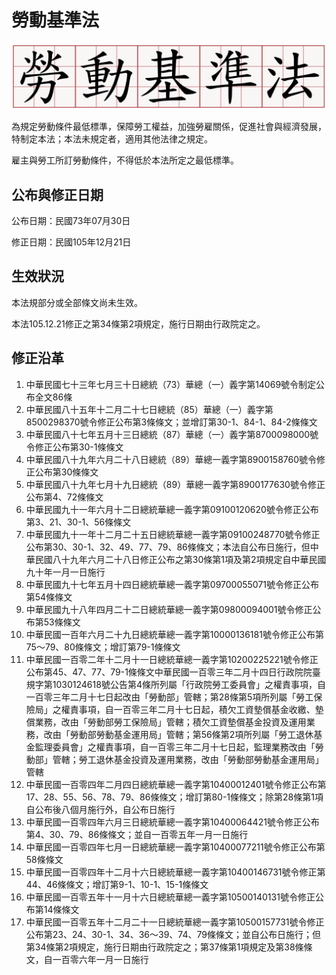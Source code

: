 # 勞動基準法

![](images/labor-standards-act.png)

為規定勞動條件最低標準，保障勞工權益，加強勞雇關係，促進社會與經濟發展，特制定本法；本法未規定者，適用其他法律之規定。

雇主與勞工所訂勞動條件，不得低於本法所定之最低標準。

## 公布與修正日期

公布日期：民國73年07月30日

修正日期：民國105年12月21日

## 生效狀況

本法規部分或全部條文尚未生效。

本法105.12.21修正之第34條第2項規定，施行日期由行政院定之。

## 修正沿革

1. 中華民國七十三年七月三十日總統（73）華總（一）義字第14069號令制定公布全文86條
2. 中華民國八十五年十二月二十七日總統（85）華總（一）義字第8500298370號令修正公布第3條條文；並增訂第30-1、84-1、84-2條條文
3. 中華民國八十七年五月十三日總統（87）華總（一）義字第8700098000號令修正公布第30-1條條文
4. 中華民國八十九年六月二十八日總統（89）華總一義字第8900158760號令修正公布第30條條文
5. 中華民國八十九年七月十九日總統（89）華總一義字第8900177630號令修正公布第4、72條條文
6. 中華民國九十一年六月十二日總統華總一義字第09100120620號令修正公布第3、21、30-1、56條條文
7. 中華民國九十一年十二月二十五日總統華總一義字第09100248770號令修正公布第30、30-1、32、49、77、79、86條條文；本法自公布日施行，但中華民國八十九年六月二十八日修正公布之第30條第1項及第2項規定自中華民國九十年一月一日施行
8. 中華民國九十七年五月十四日總統華總一義字第09700055071號令修正公布第54條條文
9. 中華民國九十八年四月二十二日總統華總一義字第09800094001號令修正公布第53條條文
10. 中華民國一百年六月二十九日總統華總一義字第10000136181號令修正公布第75～79、80條條文；增訂第79-1條條文
11. 中華民國一百零二年十二月十一日總統華總一義字第10200225221號令修正公布第45、47、77、79-1條條文中華民國一百零三年二月十四日行政院院臺規字第1030124618號公告第4條所列屬「行政院勞工委員會」之權責事項，自一百零三年二月十七日起改由「勞動部」管轄；第28條第5項所列屬「勞工保險局」之權責事項，自一百零三年二月十七日起，積欠工資墊償基金收繳、墊償業務，改由「勞動部勞工保險局」管轄；積欠工資墊償基金投資及運用業務，改由「勞動部勞動基金運用局」管轄；第56條第2項所列屬「勞工退休基金監理委員會」之權責事項，自一百零三年二月十七日起，監理業務改由「勞動部」管轄；勞工退休基金投資及運用業務，改由「勞動部勞動基金運用局」管轄
12. 中華民國一百零四年二月四日總統華總一義字第10400012401號令修正公布第17、28、55、56、78、79、86條條文；增訂第80-1條條文；除第28條第1項自公布後八個月施行外，自公布日施行
13. 中華民國一百零四年六月三日總統華總一義字第10400064421號令修正公布第4、30、79、86條條文；並自一百零五年一月一日施行
14. 中華民國一百零四年七月一日總統華總一義字第10400077211號令修正公布第58條條文
15. 中華民國一百零四年十二月十六日總統華總一義字第10400146731號令修正第44、46條條文；增訂第9-1、10-1、15-1條條文
16. 中華民國一百零五年十一月十六日總統華總一義字第10500140131號令修正公布第14條條文
17. 中華民國一百零五年十二月二十一日總統華總一義字第10500157731號令修正公布第23、24、30-1、34、36～39、74、79條條文；並自公布日施行；但第34條第2項規定，施行日期由行政院定之；第37條第1項規定及第38條條文，自一百零六年一月一日施行

